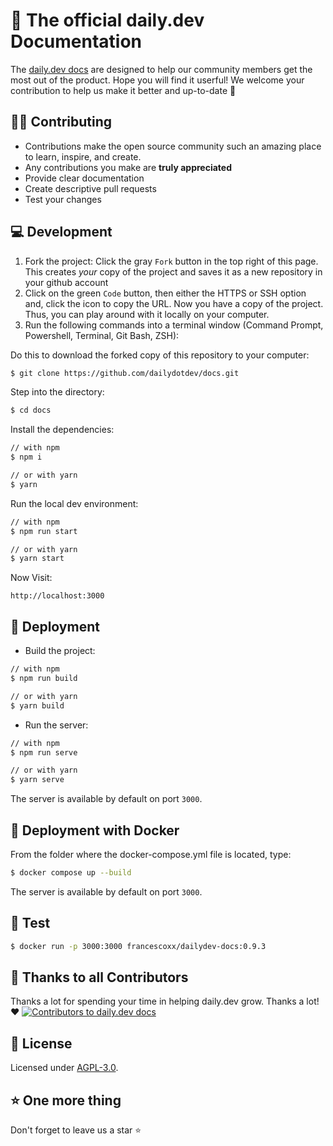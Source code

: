 # 📝 The official daily.dev Documentation

The [daily.dev docs](https://docs.daily.dev/) are designed to help our community members get the most out of the product. Hope you will find it userful! We welcome your contribution to help us make it better and up-to-date 💜

## 👨‍💻 Contributing

- Contributions make the open source community such an amazing place to learn, inspire, and create.
- Any contributions you make are **truly appreciated**
- Provide clear documentation
- Create descriptive pull requests
- Test your changes

## 💻 Development

 1. Fork the project: Click the gray `Fork` button in the top right of this page. This creates _your_ copy of the project and saves it as a new repository in your github account
2. Click on the green `Code` button, then either the HTTPS or SSH option and, click the icon to copy the URL. Now you have a copy of the project. Thus, you can play around with it locally on your computer.
3. Run the following commands into a terminal window (Command Prompt, Powershell, Terminal, Git Bash, ZSH): 

Do this to download the forked copy of this repository to your computer:
 
```bash
$ git clone https://github.com/dailydotdev/docs.git
```

  Step into the directory:
```bash
$ cd docs
```

  Install the dependencies:
```bash
// with npm
$ npm i

// or with yarn
$ yarn
```

  Run the local dev environment:
```bash
// with npm
$ npm run start

// or with yarn
$ yarn start
```

 Now Visit:
```
http://localhost:3000
```

## 🚀 Deployment

- Build the project:

```bash
// with npm
$ npm run build

// or with yarn
$ yarn build
```
- Run the server:

```bash
// with npm
$ npm run serve

// or with yarn
$ yarn serve
```
The server is available by default on port `3000`.

## 🐳 Deployment with Docker

From the folder where the docker-compose.yml file is located, type:

```bash
$ docker compose up --build
```
The server is available by default on port `3000`.

## 🍿 Test
```bash
$ docker run -p 3000:3000 francescoxx/dailydev-docs:0.9.3
```

## 🙏 Thanks to all Contributors
Thanks a lot for spending your time in helping daily.dev grow. Thanks a lot! ❤️
 <a href = "https://github.com/dailydotdev/docs/graphs/contributors">
   <img src = "https://contrib.rocks/image?repo=dailydotdev/docs" alt="Contributors to daily.dev docs"/>
 </a>

## 📑 License
Licensed under [AGPL-3.0](https://github.com/dailydotdev/daily/blob/master/LICENSE).

## ⭐️ One more thing

Don't forget to leave us a star ⭐️
